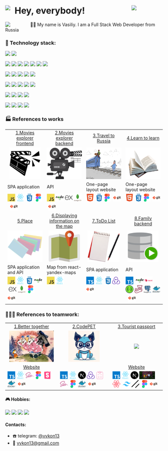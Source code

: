 # <img src="https://media.giphy.com/media/hvRJCLFzcasrR4ia7z/giphy.gif" width="30px" align="left"/> Hey, everybody! <img src="https://media.giphy.com/media/v1.Y2lkPTc5MGI3NjExMjRseGtoZzd2ZTFyMWhhMWphbW53OTJtM25uMjgyMXdhZHN4cGxraCZlcD12MV9pbnRlcm5hbF9naWZfYnlfaWQmY3Q9dHM/XH9wwXfUXu91wAJwN5/giphy.gif" width="100" align="right"/> 

<img src="https://media.giphy.com/media/v1.Y2lkPTc5MGI3NjExZnNtY2wzMDVqYmRtazExYzRmMm5yZGVlYjJxbWsyM3Z1Mzk0Z3BycyZlcD12MV9pbnRlcm5hbF9naWZfYnlfaWQmY3Q9cw/htSeueZxZ2RkBPrIe1/giphy.gif" width="80" align="left"> :man_technologist:  My name is Vasiliy. I am a Full Stack Web Developer from Russia



### 🧰 Technology stack:

<img src="https://img.shields.io/badge/JavaScript-1c2f2f?style=for-the-badge&logo=javascript"/> <img src="https://img.shields.io/badge/typescript-1c2f2f?style=for-the-badge&logo=typescript">

<img src="https://img.shields.io/badge/Node.js-1c2f2f?style=for-the-badge&logo=nodedotjs"/> <img src="https://img.shields.io/badge/express.js-1c2f2f?style=for-the-badge&logo=express"/> <img src="https://img.shields.io/badge/nest.js-1c2f2f?style=for-the-badge&logo=nestjs"/> <img src="https://img.shields.io/badge/postgre%20sql-1c2f2f?style=for-the-badge&logo=postgresql"/> <img src="https://img.shields.io/badge/MongoDB-1c2f2f?style=for-the-badge&logo=mongodb"/> <img src="https://img.shields.io/badge/swagger-1c2f2f?style=for-the-badge&logo=swagger"/> <img src="https://img.shields.io/badge/docker-1c2f2f?style=for-the-badge&logo=docker"/>

<img src="https://img.shields.io/badge/React-1c2f2f?style=for-the-badge&logo=react"/> <img src="https://img.shields.io/badge/next.js-1c2f2f?style=for-the-badge&logo=nextdotjs"/> <img src="https://img.shields.io/badge/redux%20toolkit-1c2f2f?style=for-the-badge&logo=redux"/> <img src="https://img.shields.io/badge/tanstack%20query-1c2f2f?style=for-the-badge&logo=reactquery"/> <img src="https://img.shields.io/badge/react%20hook%20form-1c2f2f?style=for-the-badge&logo=reacthookform"/>

<img src="https://img.shields.io/badge/HTML-1c2f2f?style=for-the-badge&logo=html5"/> <img src="https://img.shields.io/badge/CSS-1c2f2f?style=for-the-badge&logo=css3"/> <img src="https://img.shields.io/badge/SCSS-1c2f2f?style=for-the-badge&logo=sass"/> <img src="https://img.shields.io/badge/css%20modules-1c2f2f?style=for-the-badge&logo=cssmodules"> <img src="https://img.shields.io/badge/tailwind%20css-1c2f2f?style=for-the-badge&logo=tailwindcss">

<img src="https://img.shields.io/badge/mui-1c2f2f?style=for-the-badge&logo=mui"/> <img src="https://img.shields.io/badge/shadcn-1c2f2f?style=for-the-badge&logo=shadcnui"/> <img src="https://img.shields.io/badge/bootstrap-1c2f2f?style=for-the-badge&logo=bootstrap"/> <img src="https://img.shields.io/badge/Storybook-1c2f2f?style=for-the-badge&logo=storybook"/>  

<img src="https://img.shields.io/badge/ubuntu-1c2f2f?style=for-the-badge&logo=ubuntu"/> <img src="https://img.shields.io/badge/Git-1c2f2f?style=for-the-badge&logo=git"/> <img src="https://img.shields.io/badge/Figma-1c2f2f?style=for-the-badge&logo=figma"/> <img src="https://img.shields.io/badge/jest-1c2f2f?style=for-the-badge&logo=jest"/>     

### :factory: References to works
<table align="center">
  <tr>
    <td valign="middle" align="center" width="20%"><a href="https://github.com/vvkon13/movies-explorer-frontend/tree/main">1.Movies explorer frontend</a></td>
    <td valign="middle" align="center" width="20%"><a href="https://github.com/vvkon13/movies-explorer-api">2.Movies explorer backend</a></td>
    <td valign="middle" align="center" width="20%"><a href="https://github.com/vvkon13/russian-travel">3.Travel to Russia</a></td>
    <td valign="middle" align="center" width="20%"><a href="https://github.com/vvkon13/how-to-learn">4.Learn to learn</a></td>
  </tr>
  <tr>
    <td valign="middle" align="center" width="20%"><a href="https://github.com/vvkon13/movies-explorer-frontend/tree/main"><img src="https://github.com/vvkon13/images/blob/main/camera1.png" height="100"/></a></td>
    <td valign="middle" align="center" width="20%"><a href="https://github.com/vvkon13/movies-explorer-api"><img src="https://github.com/vvkon13/images/blob/main/camera2.png" height="100"/></a></td>
    <td valign="middle" align="center" width="20%"><a href="https://github.com/vvkon13/russian-travel"><img src="https://github.com/vvkon13/images/blob/main/Crocodile.jpg" height="100"/></a></td>
    <td valign="middle" align="center" width="20%"><a href="https://github.com/vvkon13/how-to-learn"><img src="https://github.com/vvkon13/images/blob/main/book.png" height="100"/></a></td>
  </tr>

  <tr>
    <td valign="middle" align="left" width="20%">SPA application</td>
    <td valign="middle" align="left" width="20%">API</td>
    <td valign="middle" align="left" width="20%">One-page layout website</td>
    <td valign="middle" align="left" width="20%">One-page layout website</td>
  </tr>
  <tr>
    <td valign="top" align="left" width="20%"><img src="https://github.com/devicons/devicon/blob/master/icons/javascript/javascript-original.svg" title="JavaScript" alt="JavaScript" width="25" height="25"/>&nbsp;<img src="https://github.com/devicons/devicon/blob/master/icons/react/react-original-wordmark.svg" title="React" alt="React" width="25" height="25"/>&nbsp;<img src="https://github.com/devicons/devicon/blob/master/icons/css3/css3-plain-wordmark.svg"  title="CSS3" alt="CSS" width="25" height="25"/>&nbsp;<img src="https://github.com/devicons/devicon/blob/master/icons/figma/figma-original.svg" title="Figma"  alt="Figma" width="25" height="25"/>&nbsp; <img src="https://github.com/devicons/devicon/blob/master/icons/git/git-original-wordmark.svg" title="Git" **alt="Git" width="25" height="25"/></td>
    <td valign="top" align="left" width="20%"><img src="https://github.com/devicons/devicon/blob/master/icons/javascript/javascript-original.svg" title="JavaScript" alt="JavaScript" width="25" height="25"/>&nbsp;<img src="https://github.com/devicons/devicon/blob/master/icons/nodejs/nodejs-original-wordmark.svg" title="NodeJS" alt="NodeJS" width="25" height="25"/>&nbsp;<img src="https://github.com/devicons/devicon/blob/master/icons/express/express-original.svg" title="ExpressJS" alt="ExpressJS" width="25" height="25"/>&nbsp;<img src="https://github.com/devicons/devicon/blob/master/icons/mongodb/mongodb-original-wordmark.svg" title="MongoDB" alt="MongoDB" width="25" height="25"/>&nbsp;<img src="https://github.com/devicons/devicon/blob/master/icons/git/git-original-wordmark.svg" title="Git" **alt="Git" width="25" height="25"/></td>
    <td valign="top" align="left" width="20%"><img src="https://github.com/devicons/devicon/blob/master/icons/html5/html5-original.svg" title="HTML5" alt="HTML" width="25" height="25"/>&nbsp;<img src="https://github.com/devicons/devicon/blob/master/icons/css3/css3-plain-wordmark.svg"  title="CSS3" alt="CSS" width="25" height="25"/><img src="https://github.com/devicons/devicon/blob/master/icons/figma/figma-original.svg" title="Figma"  alt="Figma" width="25" height="25"/>&nbsp; <img src="https://github.com/devicons/devicon/blob/master/icons/git/git-original-wordmark.svg" title="Git" **alt="Git" width="25" height="25"/></td>
    <td valign="top" align="left" width="20%"><img src="https://github.com/devicons/devicon/blob/master/icons/html5/html5-original.svg" title="HTML5" alt="HTML" width="25" height="25"/>&nbsp;<img src="https://github.com/devicons/devicon/blob/master/icons/css3/css3-plain-wordmark.svg"  title="CSS3" alt="CSS" width="25" height="25"/><img src="https://github.com/devicons/devicon/blob/master/icons/figma/figma-original.svg" title="Figma"  alt="Figma" width="25" height="25"/>&nbsp; <img src="https://github.com/devicons/devicon/blob/master/icons/git/git-original-wordmark.svg" title="Git" **alt="Git" width="25" height="25"/></td>
  </tr>
  <tr>
    <td valign="middle" align="center" width="20%"><a href="https://github.com/vvkon13/react-mesto-api-full-gha">5.Place</a></td>
    <td valign="middle" align="center" width="20%"><a href="https://github.com/vvkon13/loko">6.Displaying information on the map</a></td>
    <td valign="middle" align="center" width="20%"><a href="https://github.com/vvkon13/todos">7.ToDo List</a></td>
    <td valign="middle" align="center" width="20%"><a href="https://github.com/vvkon13/test-nest-psql">8.Family backend</a></td>
  </tr>
  <tr>
    <td valign="middle" align="center" width="20%"><a href="https://github.com/vvkon13/react-mesto-api-full-gha"><img src="https://github.com/vvkon13/images/blob/main/cards.png" height="100"/></a></td>
    <td valign="middle" align="center" width="20%"><a href="https://github.com/vvkon13/loko"><img src="https://github.com/vvkon13/images/blob/main/map.png" height="100"/></a></td>
    <td valign="middle" align="center" width="20%"><a href="https://github.com/vvkon13/todos"><img src="https://github.com/vvkon13/images/blob/main/notepad.png" height="100"/></a></td>
    <td valign="middle" align="center" width="20%"><a href="https://github.com/vvkon13/test-nest-psql"><img src="https://github.com/devicons/devicon/blob/master/icons/sqldeveloper/sqldeveloper-original.svg" height="100"/></a></td>
  </tr>

  <tr>
    <td valign="middle" align="left" width="20%">SPA application and API</td>
    <td valign="middle" align="left" width="20%">Map from react-yandex-maps</td>
    <td valign="middle" align="left" width="20%">SPA application</td>
    <td valign="middle" align="left" width="20%">API</td>
  </tr>
  <tr>
    <td valign="top" align="left" width="20%"><img src="https://github.com/devicons/devicon/blob/master/icons/javascript/javascript-original.svg" title="JavaScript" alt="JavaScript" width="25" height="25"/>&nbsp;<img src="https://github.com/devicons/devicon/blob/master/icons/react/react-original-wordmark.svg" title="React" alt="React" width="25" height="25"/>&nbsp;<img src="https://github.com/devicons/devicon/blob/master/icons/css3/css3-plain-wordmark.svg"  title="CSS3" alt="CSS" width="25" height="25"/>&nbsp;<img src="https://github.com/devicons/devicon/blob/master/icons/nodejs/nodejs-original-wordmark.svg" title="NodeJS" alt="NodeJS" width="25" height="25"/>&nbsp;<img src="https://github.com/devicons/devicon/blob/master/icons/express/express-original.svg" title="ExpressJS" alt="ExpressJS" width="25" height="25"/>&nbsp;<img src="https://github.com/devicons/devicon/blob/master/icons/mongodb/mongodb-original-wordmark.svg" title="MongoDB" alt="MongoDB" width="25" height="25"/>&nbsp;<img src="https://github.com/devicons/devicon/blob/master/icons/figma/figma-original.svg" title="Figma"  alt="Figma" width="25" height="25"/>&nbsp;<img src="https://github.com/devicons/devicon/blob/master/icons/git/git-original-wordmark.svg" title="Git" **alt="Git" width="25" height="25"/></td>
    <td valign="top" align="left" width="20%"><img src="https://github.com/devicons/devicon/blob/master/icons/javascript/javascript-original.svg" title="JavaScript" alt="JavaScript" width="25" height="25"/>&nbsp;<img src="https://github.com/devicons/devicon/blob/master/icons/react/react-original-wordmark.svg" title="React" alt="React" width="25" height="25"/>&nbsp;</td>
    <td valign="top" align="left" width="20%"><img src="https://github.com/devicons/devicon/blob/master/icons/typescript/typescript-original.svg" title="TypeScript" alt="TypeScript" width="25" height="25"/>&nbsp;<img src="https://github.com/devicons/devicon/blob/master/icons/react/react-original-wordmark.svg" title="React" alt="React" width="25" height="25"/>&nbsp;<img src="https://github.com/devicons/devicon/blob/master/icons/css3/css3-plain-wordmark.svg"  title="CSS3" alt="CSS" width="25" height="25"/><img src="https://github.com/devicons/devicon/blob/master/icons/redux/redux-original.svg" title="Redux" alt="Redux " width="25" height="25"/>&nbsp;<img src="https://github.com/devicons/devicon/blob/master/icons/git/git-original-wordmark.svg" title="Git" **alt="Git" width="25" height="25"/></td>
    <td valign="top" align="left" width="20%"><img src="https://github.com/devicons/devicon/blob/master/icons/typescript/typescript-original.svg" title="TypeScript" alt="TypeScript" width="25" height="25"/>&nbsp;  <img src="https://github.com/devicons/devicon/blob/master/icons/nodejs/nodejs-original-wordmark.svg" title="NodeJS" alt="NodeJS" width="25" height="25"/>&nbsp;<img src="https://github.com/devicons/devicon/blob/master/icons/nestjs/nestjs-original-wordmark.svg"  title="NestJS" alt="NestJS" width="25" height="25"/>&nbsp;<img src="https://github.com/devicons/devicon/blob/master/icons/swagger/swagger-original.svg" title="Swagger" alt="Swagger" width="25" height="25"/>&nbsp;<img src="https://github.com/devicons/devicon/blob/master/icons/jest/jest-plain.svg" title="Jest"  alt="Jest" width="25" height="25"/>&nbsp;<img src="https://github.com/devicons/devicon/blob/master/icons/postgresql/postgresql-original-wordmark.svg" title="PostgreSQL" alt="PostgreSQL" width="25" height="25"/>&nbsp;<img src="https://github.com/devicons/devicon/blob/master/icons/docker/docker-original-wordmark.svg" title="Docker" alt="Docker" width="25" height="25"/>&nbsp; <img src="https://github.com/devicons/devicon/blob/master/icons/git/git-original-wordmark.svg" title="Git" **alt="Git" width="25" height="25"/></td>
  </tr>  
</table>

### 🧑‍🤝‍🧑 References to teamwork:
<table align="center">
  <tr>
    <td valign="middle" align="center" width="30%"><a href="https://github.com/vvkon13/better-together">1.Better together</a></td>
    <td valign="middle" align="center" width="30%"><a href="https://github.com/Pet-projects-CodePET/Frontend/tree/develop">2.CodePET</a></td>
    <td valign="middle" align="center" width="30%"><a href="https://github.com/vvkon13/tourist-passport">3.Tourist passport</a></td>
  </tr>
  <tr>
    <td valign="middle" align="center" width="30%"><a href="https://github.com/vvkon13/better-together"><img src="https://github.com/vvkon13/images/blob/main/bettertogether.jpg" height="100"/></a></td>
    <td valign="middle" align="center" width="30%"><a href="https://github.com/Pet-projects-CodePET/Frontend/tree/develop"><img src="https://github.com/vvkon13/images/blob/main/codepet.png" height="100"/></a></td>
    <td valign="middle" align="center" width="30%"><a href="https://github.com/vvkon13/tourist-passport"><img src="https://photo.tvigle.ru/res/tvigle/video/2018/04/27/27954e48-75eb-487d-a256-c76bb5207ec4.png" height="100"/></a></td>
  </tr>

  <tr>
    <td valign="middle" align="center" width="30%"><a href="https://2260993-dk30711.twc1.net/">Website</a></td>
    <td valign="middle" align="center" width="30%"></td>
    <td valign="middle" align="center" width="30%"><a href="https://tpdeti.ru/">Website</a></td>
  </tr>
  <tr>
   <td valign="top" align="left" width="20%"><img src="https://github.com/devicons/devicon/blob/master/icons/typescript/typescript-original.svg" title="TypeScript" alt="TypeScript" width="25" height="25"/>&nbsp;<img src="https://github.com/devicons/devicon/blob/master/icons/react/react-original-wordmark.svg" title="React" alt="React" width="25" height="25"/>&nbsp;<img src="https://github.com/devicons/devicon/blob/master/icons/sass/sass-original.svg"  title="SCSS" alt="SCSS" width="25" height="25"/>&nbsp;<img src="https://github.com/devicons/devicon/blob/master/icons/figma/figma-original.svg" title="Figma"  alt="Figma" width="25" height="25"/>&nbsp;<img src="https://github.com/devicons/devicon/blob/master/icons/storybook/storybook-original.svg" title="Storybook" alt="Storybook" width="25" height="25"/>&nbsp;<img src="https://github.com/devicons/devicon/blob/master/icons/docker/docker-original-wordmark.svg" title="Docker" alt="Docker" width="25" height="25"/>&nbsp; <img src="https://github.com/devicons/devicon/blob/master/icons/git/git-original-wordmark.svg" title="Git" **alt="Git" width="25" height="25"/></td>
<td valign="top" align="left" width="20%"><img src="https://github.com/devicons/devicon/blob/master/icons/typescript/typescript-original.svg" title="TypeScript" alt="TypeScript" width="25" height="25"/>&nbsp;<img src="https://github.com/devicons/devicon/blob/master/icons/react/react-original-wordmark.svg" title="React" alt="React" width="25" height="25"/>&nbsp;<img src="https://github.com/devicons/devicon/blob/master/icons/nextjs/nextjs-original.svg" title="NextJs" alt="NextJs" width="25" height="25"/>&nbsp;<img src="https://github.com/devicons/devicon/blob/master/icons/redux/redux-original.svg" title="Redux" alt="Redux " width="25" height="25"/>&nbsp;<img src="https://github.com/vvkon13/images/blob/main/reacthookform-color.svg" title="ReactHookForm" alt="ReactHookForm" width="25" height="25" color="#FF4154"/>&nbsp;<img src="https://github.com/devicons/devicon/blob/master/icons/sass/sass-original.svg"  title="SCSS" alt="SCSS" width="25" height="25"/>&nbsp;<img src="https://github.com/devicons/devicon/blob/master/icons/figma/figma-original.svg" title="Figma"  alt="Figma" width="25" height="25"/>&nbsp;<img src="https://github.com/devicons/devicon/blob/master/icons/docker/docker-original-wordmark.svg" title="Docker" alt="Docker" width="25" height="25"/>&nbsp; <img src="https://github.com/devicons/devicon/blob/master/icons/git/git-original-wordmark.svg" title="Git" **alt="Git" width="25" height="25"/></td>
    <td valign="top" align="left" width="20%"><img src="https://github.com/devicons/devicon/blob/master/icons/typescript/typescript-original.svg" title="TypeScript" alt="TypeScript" width="25" height="25"/>&nbsp;<img src="https://github.com/devicons/devicon/blob/master/icons/react/react-original-wordmark.svg" title="React" alt="React" width="25" height="25"/>&nbsp;<img src="https://github.com/devicons/devicon/blob/master/icons/nextjs/nextjs-original.svg" title="NextJs" alt="NextJs" width="25" height="25"/>&nbsp;<img src="https://github.com/vvkon13/images/blob/main/bear.jpg" title="zustand" alt="zustand" height="25" color="#FF4154"/>&nbsp;<img src="https://github.com/vvkon13/images/blob/main/reactquery-color.svg" title="TanStack Query" alt="TanStack Query" width="25" height="25" color="#FF4154"/>&nbsp;&nbsp;<img src="https://github.com/devicons/devicon/blob/master/icons/tailwindcss/tailwindcss-original.svg" title="TailwindCSS" alt="TailwindCSS" width="25" height="25" color="#FF4154"/>&nbsp;<img src="https://github.com/vvkon13/images/blob/main/shadcnui-color.svg" title="Shadcnui" alt="Shadcnui" width="25" height="25" color="#FF4154"/>&nbsp;<img src="https://github.com/devicons/devicon/blob/master/icons/figma/figma-original.svg" title="Figma"  alt="Figma" width="25" height="25"/>&nbsp;<img src="https://github.com/devicons/devicon/blob/master/icons/git/git-original-wordmark.svg" title="Git" **alt="Git" width="25" height="25"/></td>
  </tr>  
</table>

#### :video_game: Hobbies:
<img src="https://img.shields.io/badge/codewars-b22222?style=flat&logo=codewars&logoColor=000000"/> <img src="https://img.shields.io/badge/LeetCode-000000?style=flat&logo=leetcode"/> <img src="https://img.shields.io/badge/Chess.com-4f7942?style=flat&logo=''&logoColor=000000"/> <img src="https://img.shields.io/badge/FIFA-101090?style=flat&logo=FIFA"/>
#### Сontacts:
* :telephone: telegram: [@vvkon13](https://t.me/vvkon13)
* :email: vvkon13@gmail.com
<!-- 
<img src="https://github.com/devicons/devicon/blob/master/icons/java/java-original-wordmark.svg" title="Java" alt="Java" width="25" height="25"/>&nbsp;
  <img src="https://github.com/devicons/devicon/blob/master/icons/react/react-original-wordmark.svg" title="React" alt="React" width="25" height="25"/>&nbsp;
  <img src="https://github.com/devicons/devicon/blob/master/icons/postgresql/postgresql-original-wordmark.svg" title="PostgreSQL" alt="PostgreSQL" width="25" height="25"/>&nbsp;
  <img src="https://github.com/devicons/devicon/blob/master/icons/docker/docker-original-wordmark.svg" title="Docker" alt="Docker" width="25" height="25"/>&nbsp;
  <img src="https://github.com/devicons/devicon/blob/master/icons/materialui/materialui-original.svg" title="Material UI" alt="Material UI" width="25" height="25"/>&nbsp;
  <img src="https://github.com/devicons/devicon/blob/master/icons/swagger/swagger-original.svg" title="Swagger" alt="Swagger" width="25" height="25"/>&nbsp;
  <img src="https://github.com/devicons/devicon/blob/master/icons/redux/redux-original.svg" title="Redux" alt="Redux " width="25" height="25"/>&nbsp;
  <img src="https://github.com/devicons/devicon/blob/master/icons/css3/css3-plain-wordmark.svg"  title="CSS3" alt="CSS" width="25" height="25"/>&nbsp;
  <img src="https://github.com/devicons/devicon/blob/master/icons/html5/html5-original.svg" title="HTML5" alt="HTML" width="25" height="25"/>&nbsp;
  <img src="https://github.com/devicons/devicon/blob/master/icons/javascript/javascript-original.svg" title="JavaScript" alt="JavaScript" width="25" height="25"/>&nbsp;
  <img src="https://github.com/devicons/devicon/blob/master/icons/mongodb/mongodb-original-wordmark.svg" title="MongoDB" alt="MongoDB" width="25" height="25"/>&nbsp;
  <img src="https://github.com/devicons/devicon/blob/master/icons/figma/figma-original.svg" title="Figma"  alt="Figma" width="25" height="25"/>&nbsp;
  <img src="https://github.com/devicons/devicon/blob/master/icons/nodejs/nodejs-original-wordmark.svg" title="NodeJS" alt="NodeJS" width="25" height="25"/>&nbsp;
<img src="https://github.com/devicons/devicon/blob/master/icons/git/git-original-wordmark.svg" title="Git" **alt="Git" width="25" height="25"/>&nbsp;
<img src="https://github.com/devicons/devicon/blob/master/icons/github/github-original.svg" title="GitHub" **alt="GitHub" width="25" height="25"/>&nbsp;
<img src="https://github.com/devicons/devicon/blob/master/icons/express/express-original.svg" title="ExpressJS" alt="ExpressJS" width="25" height="25"/>&nbsp;
<img src="https://github.com/devicons/devicon/blob/master/icons/storybook/storybook-original-wordmark.svg" title="Storybook" alt="Storybook" width="25" height="25"/>&nbsp;
<img src="https://github.com/devicons/devicon/blob/master/icons/nextjs/nextjs-original.svg" title="NextJs" alt="NextJs" width="25" height="25"/>&nbsp;
<img src="https://github.com/vvkon13/images/blob/main/reactquery-color.svg" title="TanStack Query" alt="TanStack Query" width="25" height="25" color="#FF4154"/>&nbsp;
<img src="https://github.com/vvkon13/images/blob/main/bear.jpg" title="zustand" alt="zustand" width="25" height="25" color="#FF4154"/>&nbsp;
<img src="https://github.com/devicons/devicon/blob/master/icons/tailwindcss/tailwindcss-original.svg" title="TailwindCSS" alt="TailwindCSS" width="25" height="25" color="#FF4154"/>&nbsp;
<img src="https://github.com/vvkon13/images/blob/main/shadcnui-color.svg" title="Shadcnui" alt="Shadcnui" width="25" height="25" color="#FF4154"/>&nbsp;
<img src="https://github.com/vvkon13/images/blob/main/reacthookform-color.svg" title="ReactHookForm" alt="ReactHookForm" width="25" height="25" color="#FF4154"/>&nbsp;
 
 -->
